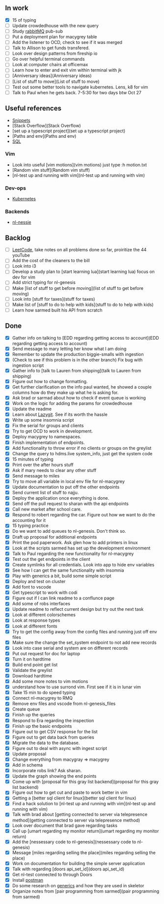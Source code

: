 ## In work

- [X] 15 of typing
- [ ] Update crowdedhouse with the new query
- [ ] Study [rabbitMQ](rabbitMQ) pub-sub
- [ ] Put a deployment plan for macygrey table
- [ ] Add the listener to OCD, check to see if it was merged
- [ ] Talk to Allison to get funds transfered.
- [ ] Look over design patterns from fireship io
- [ ] Go over helpful terminal commands
- [ ] Look at computer chairs at officemax
- [ ] Learn how to enter and exit vim within terminal with jk 
- [ ] [Anniversary ideas](Anniversary ideas)
- [ ] [List of stuff to move](List of stuff to move)
- [ ] Test out some better tools to navigate kubernetes. Lens, k8 for vim
- [ ] Talk to Paul when he gets back. 7-5:30 for two days btw Oct 27

 ## Useful references
- [Snippets](Snippets)
- [Stack Overflow](Stack Overflow)
- [set up a typescript project](set up a typescript project)
- [Paths and env](Paths and env)
- [SQL](SQL)

### Vim

- Look into useful [vim motions](vim motions) just type :h motion.txt
- [Random vim stuff](Random vim stuff)
- [nl-test up and running with vim](nl-test up and running with vim)

### Dev-ops
 - [Kubernetes](Kubernetes)

### Backends
- [nl-nessie](nl-nessie)


## Backlog

- [ ] [LeetCode](LeetCode), take notes on all problems done so far, proiritize the 44 youTube
- [ ] Add the cost of the cleaners to the bill
- [ ] Look into i3
- [ ] Develop a study plan to [start learning lua](start learning lua) focus on dev for vim
- [ ] Add strict typing for nl-genesis
- [ ] Make [list of stuff to get before moving](list of stuff to get before moving)
- [ ] Look into [stuff for taxes](stuff for taxes)
- [ ] Make list of [stuff to do to help with kids](stuff to do to help with kids)
- [ ] Learn how sarmed built his API from scratch

## Done

- [X] Gather info on talking to [EDD regarding getting access to account](EDD regarding getting access to account)
- [X] Send message to mary letting her know what I am doing
- [X] Remember to update the production biggie-smalls with ingestion
- [X]   (Check to see if this problem is in the other branch) Fix bug with ingestion script
- [X] Gather info to [talk to Lauren from shipping](talk to Lauren from shipping)
- [X] Figure out how to change formatting.
- [X] Get further clarification on the info paul wanted, he showed a couple columns how do they make up what he is asking for.
- [X] Ask brad or sarmad about how to check if event queue is working
- [X] Work on the logic for adding the params for crowdedhouse
- [X] Update the readme
- [X] Learn about [Lazygit](Lazygit). See if its worth the hassle
- [X] Write up some insomnia script
- [X] Fix the serial for groups and clients
- [X] Try to get OCD to work in development.
- [X] Deploy macygrey to namespaces.
- [X] Finish implementation of endpoints.
- [X] Add functionality to throw error if no clients or groups on the greylist
- [X] Change the query to hdms.live system_info, just get the system code
- [X] 15 minutes of typing
- [X] Print over the after hours stuff
- [X] Ask if mary needs to clear any other stuff
- [X] Send message to miles
- [X] Try to move all variable in local env file for nl-macygrey
- [X] Update documentation to put off the other endpoints
- [X] Send current list of stuff to najju.
- [X] Deploy the application once everything is done.
- [X] Send off the pull request to sharan with the api endpoints
- [X] Call new market after school care.
- [X] Respond to robert regarding the car.  Figure out how we want to do the accounting for it 
- [X] 15 typing practice 
- [X] Do we want to add queues to nl-genesis. Don't think so.
- [X] Draft up proposal for additional endpoints
- [X] Print the pod paperwork. Ask glen how to add printers in linux
- [X] Look at the scripts sarmed has set up the development environment
- [X] Talk to Paul regarding the new functionality for nl-macygrey
- [X] Test out the get endpoints in the client
- [X] Create symlinks for all credentials. Look into app to hide env variables
- [X] See how I can get the same functionality with insomnia
- [X] Play with generics a bit, build some simple script
- [X] Deploy and test on cluster
- [X] Add font to vscode
- [X] Get typescript to work with codi
- [X] Figure out if I can link readme to a conflunce page
- [X] Add some of robs interfaces
- [X] Update readme to reflect current design but try out the next task
- [X] Look at different colorschemes
- [X] Look at response types
- [X] Look at different fonts
- [X] Try to get the config away from the config files and running just off env files
- [X] Make sure the change the set_system endpoint to not add new records
- [X] Look into case serial and system are on different records
- [X] Put out request for doc for laptop
- [X] Turn it on hardtime
- [X] Build end point get list
- [X] Validate the greylist
- [X] Download hardtime
- [X] Add some more notes to vim motions
- [X] understand how to use surrond vim. First see if it is in lunar vim
- [X] Take 15 min to do speed typing
- [X] Connect nl-macygrey to RMQ
- [X] Remove env files and vscode from nl-genesis_files
- [X] Create queue
- [X] Finish up the queries
- [X] Respond to Era regarding the inspection
- [X] Finish up the basic endpoints
- [X] Figure out to get CSV response for the list
- [X] Figure out to get data back from queries
- [X] Migrate the data to the database.
- [X] Figure out to deal with async with ingest script
- [X] Update proposal
- [X]   Change everything from macygray => macygrey
- [X]   Add in schema
- [X]   Incorporate robs link?  Ask sharan.
- [X]   Update the graph showing the end points
- [X] Come up with [proposal for this gray list backend](proposal for this gray list backend)
- [X] Figure out how to get cut and paste to work better in vim
- [X] Getting a [better sql client for linux](better sql client for linux)
- [X] Find a hack solution to [nl-test up and running with vim](nl-test up and running with vim)
- [X] Talk with brad about [getting connected to server via telepresence method](getting connected to server via telepresence method)
- [X] Look over document that brad gave regarding tasks
- [X] Call up [umart regarding my monitor return](umart regarding my monitor return)
- [X] Add the [nessessary code to nl-genesis](nessessary code to nl-genesis)
- [X] Message [miles regarding selling the place](miles regarding selling the place)
- [X] Work on documentation for building the simple server application
- [X] Talk with regarding [doors api_set_id](doors api_set_id)
- [X] Get nl-test connected to through Doors
- [X] Install [postman](postman)
- [X] Do some research on [generics](generics) and how they are used in skeletor
- [X] Organize notes from [pair programming from sarmed](pair programming from sarmed)
